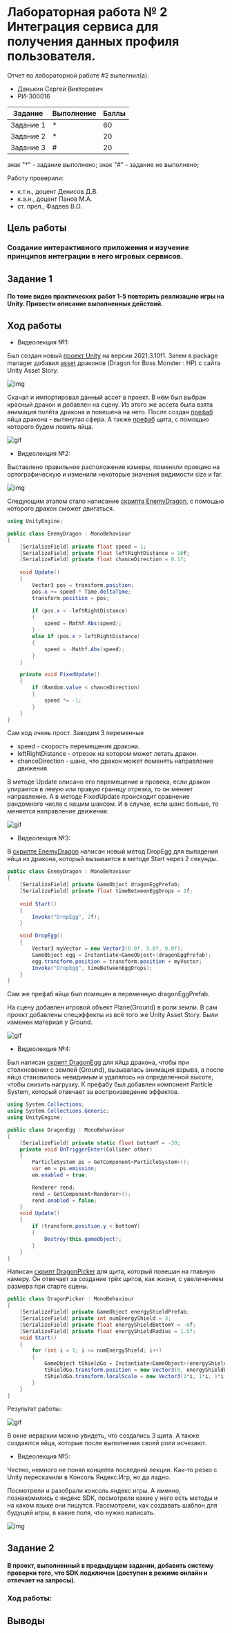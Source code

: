 # Лабораторная работа № 2 Интеграция сервиса для получения данных профиля пользователя.
Отчет по лабораторной работе #2 выполнил(а):
- Данькин Сергей Викторович
- РИ-300016

| Задание | Выполнение | Баллы |
| ------ | ------ | ------ |
| Задание 1 | * | 60 |
| Задание 2 | * | 20 |
| Задание 3 | # | 20 |

знак "*" - задание выполнено; знак "#" - задание не выполнено;

Работу проверили:
- к.т.н., доцент Денисов Д.В.
- к.э.н., доцент Панов М.А.
- ст. преп., Фадеев В.О.

## Цель работы
### Cоздание интерактивного приложения и изучение принципов интеграции в него игровых сервисов.

## Задание 1
#### По теме видео практических работ 1-5 повторить реализацию игры на Unity. Привести описание выполненных действий.

## Ход работы

- Видеолекция №1:

Был создан новый [проект Unity]() на версии 2021.3.10f1. Затем в package manager добавил [asset]() драконов (Dragon for Boss Monster : HP) с сайта Unity Asset Story.

![img](https://github.com/S1GARETA/UnityLab2/blob/main/Demo%20files/UnityStory1.jpg)

Скачал и импортировал данный ассет в проект. В нём был выбран красный дракон и добавлен на сцену. Из этого же ассета была взята анимация полёта дракона и повешена на него. После создан [префаб]() яйца дракона - вытянутая сфера. А также [префаб]() щита, с помощью которого будем ловить яйца.

![gif](https://github.com/S1GARETA/UnityLab2/blob/main/Demo%20files/Task1.gif)

- Видеолекция №2:

Выставлено правильное расположение камеры, поменяли проецию на ортографическую и изменили некоторые значения видимости size и far.

![img](https://github.com/S1GARETA/UnityLab2/blob/main/Demo%20files/Camera.jpg)

Следующим этапом стало написание [скрипта EnemyDragon](), с помощью которого дракон сможет двигаться.

```cs
using UnityEngine;

public class EnemyDragon : MonoBehaviour
{
    [SerializeField] private float speed = 1;
    [SerializeField] private float leftRightDistance = 10f;
    [SerializeField] private float chanceDirection = 0.1f;
    
    void Update()
    {
        Vector3 pos = transform.position;
        pos.x += speed * Time.deltaTime;
        transform.position = pos;

        if (pos.x < -leftRightDistance)
        {
            speed = Mathf.Abs(speed);
        }
        else if (pos.x > leftRightDistance)
        {
            speed = -Mathf.Abs(speed);
        }
    }

    private void FixedUpdate()
    {
        if (Random.value < chanceDirection)
        {
            speed *= -1;
        }
    }
}
```
Сам код очень прост. Заводим 3 переменные

- speed - скорость перемещения дракона.
- leftRightDistance - отрезок на котором может летать дракон.
- chanceDirection - шанс, что дракон может поменять направление движения.

В методе Update описано его перемещение и провека, если дракон упирается в левую или правую границу отрезка, то он меняет направление. А в методе FixedUpdate происходит сравнение рандомного числа с нашим шансом. И в случае, если шанс больше, то меняется направление движения.

![gif](https://github.com/S1GARETA/UnityLab2/blob/main/Demo%20files/Task2.gif)

- Видеолекция №3:

В [скрипте EnemyDragon]() написан новый метод DropEgg для выпадения яйца из дракона, который вызывается в методе Start через 2 секунды.

```cs
public class EnemyDragon : MonoBehaviour
{
    [SerializeField] private GameObject dragonEggPrefab;
    [SerializeField] private float timeBetweenEggDrops = 1f;
    
    void Start()
    {
        Invoke("DropEgg", 2f);
    }

    void DropEgg()
    {
        Vector3 myVector = new Vector3(0.0f, 5.0f, 0.0f);
        GameObject egg = Instantiate<GameObject>(dragonEggPrefab);
        egg.transform.position = transform.position + myVector;
        Invoke("DropEgg", timeBetweenEggDrops);
    }
}
```
Сам же префаб яйца был помещен в переменную dragonEggPrefab.

На сцену добавлен игровой объект Plane(Ground) в роли земли. В сам проект добавлены спецэффекты из всё того же Unity Asset Story. Были изменен материал у Ground.

![gif](https://github.com/S1GARETA/UnityLab2/blob/main/Demo%20files/Task3.gif)

- Видеолекция №4:

Был написан [скрипт DragonEgg]() для яйца дракона, чтобы при столкновении с землей (Ground), вызывалась анимация взрыва, а после яйцо становилось невидимым и удалялось на определенной высоте, чтобы снизить нагрузку. К префабу был добавлен компонент Particle System, который отвечает за воспроизведение эффектов.
```cs
using System.Collections;
using System.Collections.Generic;
using UnityEngine;

public class DragonEgg : MonoBehaviour
{
    [SerializeField] private static float bottomY = -30;
    private void OnTriggerEnter(Collider other)
    {
        ParticleSystem ps = GetComponent<ParticleSystem>();
        var em = ps.emission;
        em.enabled = true;

        Renderer rend;
        rend = GetComponent<Renderer>();
        rend.enabled = false;    
    }
    void Update()
    {
        if (transform.position.y < bottomY)
        {
            Destroy(this.gameObject);
        }
    }
}
```

Написан [скрипт DragonPicker]() для щита, который повешан на главную камеру. Он отвечает за создание трёх щитов, как жизни, с увеличением размера при старте сцены.

```cs
public class DragonPicker : MonoBehaviour
{
    [SerializeField] private GameObject energyShieldPrefab;
    [SerializeField] private int numEnergyShield = 3;
    [SerializeField] private float energyShieldBottomY = -6f;
    [SerializeField] private float energyShieldRadius = 1.5f;
    void Start()
    {
        for (int i = 1; i <= numEnergyShield; i++)
        {
            GameObject tShieldGo = Instantiate<GameObject>(energyShieldPrefab);
            tShieldGo.transform.position = new Vector3(0, energyShieldBottomY, 0);
            tShieldGo.transform.localScale = new Vector3(1*i, 1*i, 1*i);
        }
    }
}
```
Результат работы:

![gif](https://github.com/S1GARETA/UnityLab2/blob/main/Demo%20files/Task4.gif)

В окне иерархии можно увидеть, что создались 3 щита. А также создаются яйца, которые после выполнения своей роли исчезают.

- Видеолекция №5:

Честно, немного не понял концепта последней лекции. Как-то резко с Unity перескачили в Консоль Яндекс.Игр, но да ладно.

Посмотрели и разобрали консоль яндекс игры. А именно, познакомились с яндекс SDK, посмотрели какие у него есть методы и на каком языке они пишутся. Рассмотрели, как создавать шаблон для будущей игры, в какие поля, что нужно написать.

![img](https://github.com/S1GARETA/UnityLab2/blob/main/Demo%20files/Yandex2.jpg)

## Задание 2
#### В проект, выполненный в предыдущем задании, добавить систему проверки того, что SDK подключен (доступен в режиме онлайн и отвечает на запросы).

### Ход работы:



## Выводы
